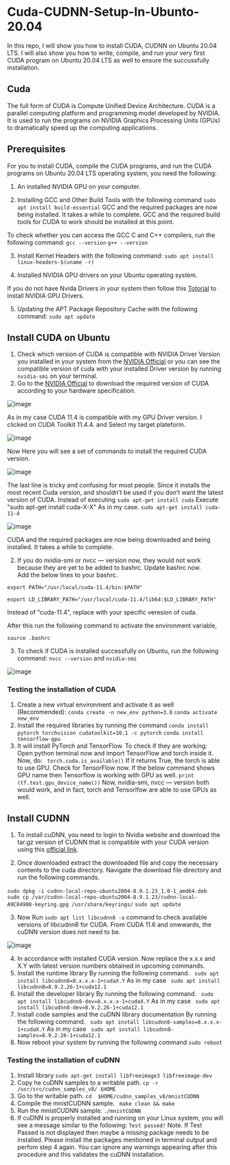# Cuda-CUDNN-Setup-In-Ubunto-20.04
In this repo, I will show you how to install CUDA, CUDNN on Ubuntu 20.04 LTS. I will also show you how to write, compile, and run your very first CUDA program on Ubuntu 20.04 LTS as well to ensure the succussfully installation.
## Cuda
The full form of CUDA is Compute Unified Device Architecture. CUDA is a parallel computing platform and programming model developed by NVIDIA. It is used to run the programs on NVIDIA Graphics Processing Units (GPUs) to dramatically speed up the computing applications.

## Prerequisites
For you to install CUDA, compile the CUDA programs, and run the CUDA programs on Ubuntu 20.04 LTS operating system, you need the following:
1. An installed NVIDIA GPU on your computer.

2. Installing GCC and Other Build Tools with the following command 
```sudo apt install build-essential```
GCC and the required packages are now being installed. It takes a while to complete. GCC and the required build tools for CUDA to work should be installed at this point.

To check whether you can access the GCC C and C++ compilers, run the following command:
```gcc --version```
```g++ --version```

3. Install Kernel Headers with the following command:
```sudo apt install linux-headers-$(uname -r)```

4. Installed NVIDIA GPU drivers on your Ubuntu operating system.

If you do not have Nvida Drivers in your system then follow this [Totorial](https://github.com/Mr-MeerMoazzam/Cuda-Setup-In-Ubunto-22.04/tree/main/Install%20Nvidia%20Drivers%20on%20Ubunto) to install NVIDIA GPU Drivers.

5. Updating the APT Package Repository Cache with the following command:
```sudo apt update```

## Install CUDA on Ubuntu
1. Check which version of CUDA is compatible with NVIDIA Driver Version you installed in your system from the [NVIDIA Official](https://docs.nvidia.com/deploy/cuda-compatibility/index.html#minor-version-compatibility) or you can see the compatible version of cuda with your installed Driver version by running ```nvidia-smi``` on your terminal.
2. Go to the [NVIDIA Official](https://developer.nvidia.com/cuda-toolkit-archive) to download the required version of CUDA according to your hardware specification.

![image](https://github.com/Mr-MeerMoazzam/Set-Up-CUDA-cuDNN-on-Ubuntu-20.04/assets/98279854/eb83d9f2-9fdf-47d7-9b38-4eb28863f377)

As in my case CUDA 11.4 is compatible with my GPU Driver version. I clicked on CUDA Toolkit 11.4.4. and Select my target plateform.

![image](https://github.com/Mr-MeerMoazzam/Set-Up-CUDA-cuDNN-on-Ubuntu-20.04/assets/98279854/e531c065-9241-4eb6-920a-c6edebfc63cc)

Now Here you will see a set of commands to install the required CUDA version.

![image](https://github.com/Mr-MeerMoazzam/Set-Up-CUDA-cuDNN-on-Ubuntu-20.04/assets/98279854/bb01b76e-c26a-4f89-86fb-fa9cbf90ec19)

The last line is tricky and confusing for most people. Since it installs the most recent Cuda version, and shouldn’t be used if you don’t want the latest version of CUDA. Instead of executing 
```sudo apt-get install cuda``` 
Execute "sudo apt-get install cuda-X-X" As in my case.
```sudo apt-get install cuda-11-4``` 

![image](https://github.com/Mr-MeerMoazzam/Set-Up-CUDA-cuDNN-on-Ubuntu-20.04/assets/98279854/b17a72bf-8ebd-4f52-b4da-b564ed12e1b0)

CUDA and the required packages are now being downloaded and being installed. It takes a while to complete.

2. If you do nvidia-smi or nvcc — version now, they would not work because they are yet to be added to bashrc. Update bashrc now.  
Add the below lines to your bashrc.

```export PATH="/usr/local/cuda-11.4/bin:$PATH"```

```export LD_LIBRARY_PATH="/usr/local/cuda-11.4/lib64:$LD_LIBRARY_PATH"```

Instead of "cuda-11.4", replace with your specific veresion of cuda.

After this run the following command to activate the environment variable,

```source .bashrc```

3. To check if CUDA is installed successfully on Ubuntu, run the following command:
```nvcc --version``` and ```nvidia-smi```

![image](https://github.com/Mr-MeerMoazzam/Set-Up-CUDA-cuDNN-on-Ubuntu-20.04/assets/98279854/5ac919f0-70e2-4e32-bc20-155d562f2b79)


### Testing the installation of CUDA 
1. Create a new virtual environment and activate it as well (Recommended):
```conda create -n new_env python=3.8```
```conda activate new_env```
2. Install the required libraries by running the command
```conda install pytorch torchvision cudatoolkit=10.1 -c pytorch```
```conda install tensorflow-gpu```
3. It will install PyTorch and TensorFlow. To check if they are working: Open python terminal now and import TensorFlow and torch inside it. Now, do:
``` torch.cuda.is_available()```
If it returns True, the torch is able to use GPU. Check for TensorFlow now. If the below command shows GPU name then Tensorflow is working with GPU as well.
```print (tf.test.gpu_device_name())```
Now, nvidia-smi, nvcc — version both would work, and in fact, torch and Tensorlfow are able to use GPUs as well. 

## Install CUDNN
1. To install cuDNN, you need to login to Nvidia website and download the tar.gz version of CUDNN that is compatible with your CUDA version using this [official link](https://developer.nvidia.com/rdp/cudnn-archive).

2. Once downloaded extract the downloaded file and copy the necessary contents to the cuda directory. Navigate the download file directory and run the following commands.

```sudo dpkg -i cudnn-local-repo-ubuntu2004-8.9.1.23_1.0-1_amd64.deb```
``` sudo cp /var/cudnn-local-repo-ubuntu2004-8.9.1.23/cudnn-local-A9C84908-keyring.gpg /usr/share/keyrings/```
```sudo apt update```

3. Now Run ```sudo apt list libcudnn8 -a``` command to check available versions of libcudnn8 for CUDA. From CUDA 11.6 and onwwards, the cuDNN version does not need to be.

![image](https://github.com/Mr-MeerMoazzam/Set-Up-CUDA-cuDNN-on-Ubuntu-20.04/assets/98279854/21b0db47-b805-47a4-878b-fa00dda4b6bf)

4. In accordance with installed CUDA version. Now replace the x.x.x and X.Y with latest version numbers obtained in upcoming commands. 
5. Install the runtime library By running the following command.
``` sudo apt install libcudnn8=8.x.x.x-1+cudaX.Y```
As in my case
``` sudo apt install libcudnn8=8.9.2.26-1+cuda12.1```
6. Install the developer library By running the following command.
``` sudo apt install libcudnn8-dev=8.x.x.x-1+cudaX.Y```
As in my case 
``` sudo apt install libcudnn8-dev=8.9.2.26-1+cuda12.1```
7. Install code samples and the cuDNN library documentation By running the following command.
``` sudo apt install libcudnn8-samples=8.x.x.x-1+cudaX.Y```
As in my case 
``` sudo apt install libcudnn8-samples=8.9.2.26-1+cuda12.1```
8. Now reboot your system by running the following command
```sudo reboot```



### Testing the installation of cuDNN

1. Install library ```sudo apt-get install libfreeimage3 libfreeimage-dev```
2. Copy he cuDNN samples to a writable path.
```cp -r /usr/src/cudnn_samples_v8/ $HOME```
3. Go to the writable path.
```cd  $HOME/cudnn_samples_v8/mnistCUDNN```
4. Compile the mnistCUDNN sample.
``` make clean && make```
5. Run the mnistCUDNN sample.
```./mnistCUDNN```
6. If cuDNN is properly installed and running on your Linux system, you will see a message similar to the following:
```Test passed!```
Note. If Test Passed is not displayed then maybe a missing package needs to be installed. Please install the packages mentioned in terminal output and perfom step 4 again. You can ignore any warnings appearing after this procedure and this validates the cuDNN installation.
